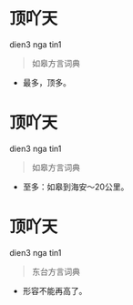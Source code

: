 # 顶吖天
dien3 nga tin1
> 如皋方言词典
- 最多，顶多。

# 顶吖天
dien3 nga tin1
> 如皋方言词典
- 至多：如皋到海安～20公里。

# 顶吖天
dien3 nga tin1
> 东台方言词典
- 形容不能再高了。
